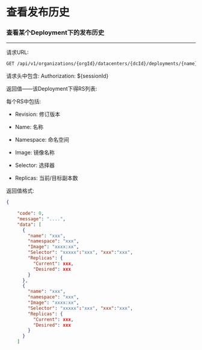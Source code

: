 查看发布历史
============

### 查看某个Deployment下的发布历史
--------------------------------------

请求URL: 

```bash
GET /api/v1/organizations/{orgId}/datacenters/{dcId}/deployments/{name}/history
```

请求头中包含: Authorization: ${sessionId}


返回值——该Deployment下得RS列表:

每个RS中包括:

* Revision: 修订版本

* Name: 名称

* Namespace: 命名空间

* Image: 镜像名称

* Selector: 选择器

* Replicas: 当前/目标副本数


返回值格式:

```json
{
  
    "code": 0,
    "message": "....",
    "data": [
      {
        "name": "xxx",
        "namespace": "xxx",
        "Image": "xxxx:xx",
        "Selector": "xxxxx":"xxx", "xxx":"xxx",
        "Replicas": {
          "Current": xxx,
          "Desired": xxx
        }
      },
      {
        "name": "xxx",
        "namespace": "xxx",
        "Image": "xxxx:xx",
        "Selector": "xxxxx":"xxx", "xxx":"xxx",
        "Replicas": {
          "Current": xxx,
          "Desired": xxx
        }
      }
    ]
```
